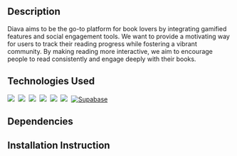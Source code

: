 ## Description

Diava aims to be the go-to platform for book lovers by integrating gamified features and social engagement tools. 
We want to provide a motivating way for users to track their reading progress while fostering a vibrant community. 
By making reading more interactive, we aim to encourage people to read consistently and engage deeply with their books.

## Technologies Used

<img src="https://img.shields.io/badge/React-61DAFB?logo=react&logoColor=white"> 
<img src="https://img.shields.io/badge/Firebase-039BE5?logo=Firebase&logoColor=white"> 
<img src="https://img.shields.io/badge/Tailwind%20CSS-%2338B2AC.svg?logo=tailwind-css&logoColor=white"> 
<img src="https://img.shields.io/badge/Vite-646CFF?logo=vite&logoColor=fff"> 
<img src="https://img.shields.io/badge/JavaScript-F7DF1E?logo=javascript&logoColor=000"> 
<img src="https://img.shields.io/badge/HTML-%23E34F26.svg?logo=html5&logoColor=white"> 
[![Supabase](https://img.shields.io/badge/Supabase-3FCF8E?logo=supabase&logoColor=fff)](#)
<!-- <img src="https://img.shields.io/badge/Vercel-%23000000.svg?logo=vercel&logoColor=white">  -->


## Dependencies

## Installation Instruction

